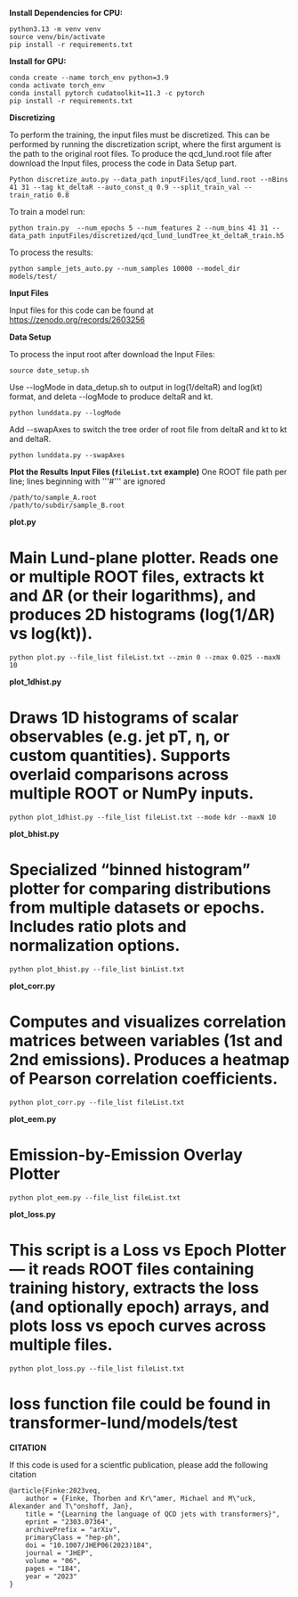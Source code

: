 **Install Dependencies for CPU:**
```
python3.13 -m venv venv
source venv/bin/activate
pip install -r requirements.txt
```

**Install for GPU:**

```
conda create --name torch_env python=3.9
conda activate torch_env
conda install pytorch cudatoolkit=11.3 -c pytorch
pip install -r requirements.txt
```

**Discretizing**

To perform the training, the input files must be discretized. 
This can be performed by running the discretization script, where the first argument is the path to the original root files.
To produce the qcd_lund.root file after download the Input files, process the code in Data Setup part.

```
Python discretize_auto.py --data_path inputFiles/qcd_lund.root --nBins 41 31 --tag kt_deltaR --auto_const_q 0.9 --split_train_val --train_ratio 0.8

```



To train a model run:
```
python train.py  --num_epochs 5 --num_features 2 --num_bins 41 31 --data_path inputFiles/discretized/qcd_lund_lundTree_kt_deltaR_train.h5
```

To process the results:

```
python sample_jets_auto.py --num_samples 10000 --model_dir models/test/
```


**Input Files**


Input files for this code can be found at https://zenodo.org/records/2603256


**Data Setup**


To process the input root after download the Input Files:
```
source date_setup.sh
```

Use --logMode in data_detup.sh to output in log(1/deltaR) and log(kt) format, and deleta --logMode to produce deltaR and kt.
```
python lunddata.py --logMode
```

Add --swapAxes to switch the tree order of root file from deltaR and kt to kt and deltaR.
```
python lunddata.py --swapAxes
```

**Plot the Results**
**Input Files (`fileList.txt` example)**
One ROOT file path per line; lines beginning with '''#''' are ignored
```
/path/to/sample_A.root
/path/to/subdir/sample_B.root
```

**plot.py**
# Main Lund-plane plotter. Reads one or multiple ROOT files, extracts kt and ΔR (or their logarithms), and produces 2D histograms (log(1/ΔR) vs log(kt)).
```
python plot.py --file_list fileList.txt --zmin 0 --zmax 0.025 --maxN 10
```

**plot_1dhist.py**

# Draws 1D histograms of scalar observables (e.g. jet pT, η, or custom quantities). Supports overlaid comparisons across multiple ROOT or NumPy inputs.
```
python plot_1dhist.py --file_list fileList.txt --mode kdr --maxN 10
```

**plot_bhist.py**
# Specialized “binned histogram” plotter for comparing distributions from multiple datasets or epochs. Includes ratio plots and normalization options.
```
python plot_bhist.py --file_list binList.txt
```

**plot_corr.py**
# Computes and visualizes correlation matrices between variables (1st and 2nd emissions). Produces a heatmap of Pearson correlation coefficients.
```
python plot_corr.py --file_list fileList.txt
```

**plot_eem.py**
# Emission-by-Emission Overlay Plotter
```
python plot_eem.py --file_list fileList.txt
```

**plot_loss.py**
# This script is a Loss vs Epoch Plotter — it reads ROOT files containing training history, extracts the loss (and optionally epoch) arrays, and plots loss vs epoch curves across multiple files.
```
python plot_loss.py --file_list fileList.txt
```
# loss function file could be found in transformer-lund/models/test


**CITATION**

If this code is used for a scientfic publication, please add the following citation
```
@article{Finke:2023veq,
    author = {Finke, Thorben and Kr\"amer, Michael and M\"uck, Alexander and T\"onshoff, Jan},
    title = "{Learning the language of QCD jets with transformers}",
    eprint = "2303.07364",
    archivePrefix = "arXiv",
    primaryClass = "hep-ph",
    doi = "10.1007/JHEP06(2023)184",
    journal = "JHEP",
    volume = "06",
    pages = "184",
    year = "2023"
}
```

